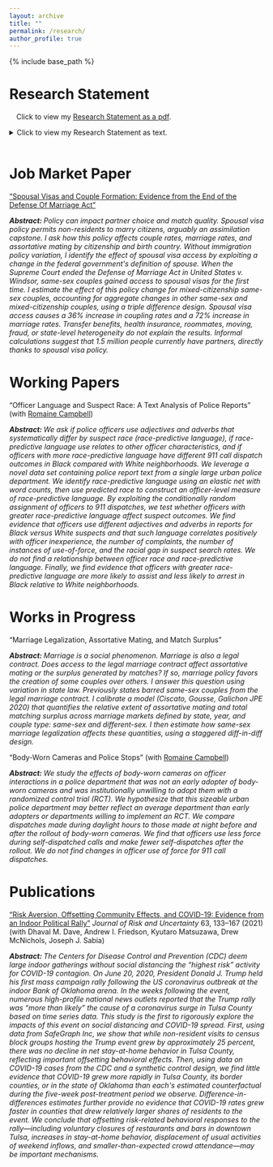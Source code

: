```yaml
---
layout: archive
title: ""
permalink: /research/
author_profile: true
---
```


{% include base_path %}


Research Statement 
======

&emsp;Click to view my [Research Statement as a pdf](https://credpath.github.io/files/Redpath_Research_Statement.pdf).

<details>

<summary>Click to view my Research Statement as text.</summary>

<br>

I am an applied economist. I use modern econometric methods to answer empirical, policy-relevant, thought-provoking questions. My research to date studies two broad questions: 
  <ul type="circle"> 
    <li> How does marriage policy affect coupling? </li>
    <li> How can we reduce racial disparities in policing outcomes? </li>
	</ul>
In the future, I will continue researching issues of great social and policy relevance. <br> <br>

<b>Economics of the Household</b><br>

Recent legal, social, and demographic changes make marriage and cohabitation increasingly distinct and give same-sex couples the right to marry. These changes provide policy variation that lends itself to answering causal questions about marriage policy. Along with the popularity of marriage, the importance of child-rearing, and household decision-making, these changes also affirm the importance of continued research on the topic of marriage.<br> <br>

&emsp;&ensp;I leverage a change in the federal government's definition of spouse to estimate how spousal visa policy affects couple formation and marriage rates in my job market paper, “Spousal Visas and Couple Formation: Evidence from the End of the Defense Of Marriage Act.” By recognizing same-sex spouses, the federal government gives same-sex couples access to spousal visas for the first time and legalizes same-sex marriage for non-permanent residents. In response, the marriage and coupling rates for same-sex couples with a citizen and non-citizen partner increase dramatically. <br> <br>

&emsp;&ensp;My job market paper is the first to study an extensive margin change in access to spousal visas. I use a difference-in-differences-in-differences design to estimate the treatment-on-the-treated effect of the policy on coupling and marriage rates. Same-sex couples with a citizen partner and a non-citizen partner are the treatment group. The triple difference design removes selection bias due to coupling trends in other same-sex or mixed-citizenship couples. I also implement this with a Poisson count model. This has two advantages. First, the log-linear relationship permits interpreting the estimates as effects on <i>rates</i> in addition to counts. Second, unlike other log-linear models, the Poisson model preserves zeros in the outcome variable, so the sample maintains representativeness.<br> <br>

&emsp;&ensp;I find that access to spousal visas causes an increase in coupling rates by 36% and marriage rates by 78%. Hence, spousal visa policy substantially benefits non-permanent residents with citizen partners. Back-of-the-envelope calculations suggest that millions of people directly have their current partners thanks to spousal visa policy. <br> <br>

&emsp;&ensp;Legalizing same-sex marriage provides fertile ground for promising empirical research on the effects of marriage. I plan to leverage this variation in future research. In my current early-stage work, I ask if access to the legal marriage contract affects assortative mating or the surplus generated by matches. If so, marriage law favors the creation of some couples over others. I answer this question using variation in state-level same-sex marriage legalization. I calibrate a model (Ciscato, Galichon, Goussé JPE 2020) that quantifies the relative extent of assortative mating and matching surplus across marriage markets. State, year, and couple type (same-sex, different-sex) define the marriage markets. I then estimate how same-sex marriage legalization affects these quantities, using a staggered difference-in-differences design.<br> <br>

&emsp;&ensp;My research adds to the contemporary marriage literature that recognizes the distinction between cohabitation and the legal marriage contract. Underappreciating this distinction can confuse analyses of marriage. My research also reframes the experiences of the LGBTQ+ population. In addition to understanding this understudied population, we can learn about significant policies that impact everyone. <br> <br>

<b>Economics of Crime and Policing</b><br>

Policing is a substantial expense for municipalities, and there is growing concern regarding the outcomes of policing. Heated public debate over crime and policing demonstrates the urgent need for research on these topics. <br> <br>

&emsp;&ensp;My co-author, Romaine Campbell, and I have detailed administrative data from a large urban police department in the United States. We exploit these data to gain policy-relevant insight into police officer behavior. <br> <br>

&emsp;&ensp;In our working paper, “Officer Language and Suspect Race: A Text Analysis of Police Reports,” we construct an officer-level measure of text-based racial slant. We then leverage the random assignment of officers to 911 call dispatches to estimate the effect of police officer racial slant on arrest probability. Preliminary results suggest that officers exhibiting racial slant make disproportionately more arrests in white neighborhoods. <br> <br>

&emsp;&ensp;To create the measure of racial slant, I use Natural Language Processing: machine learning methods that allow me to use text as data. I use adjectives and adverbs from thousands of police reports to predict the observed suspect race with an elastic net logistic regression. The elastic net optimally combines \(\ell_1\) (lasso) and \(\ell_2\) (ridge) penalties on the word coefficients, setting many to zero. Therefore, the machine learning model implicitly pinpoints words that encode suspect race and neutral words. We interpret the closeness of the predicted and true suspect race as a measure of a police report's ability to encode race implicitly.<br> <br>

&emsp;&ensp;In work-in-progress, we use these administrative data to estimate the effect of body-worn cameras on dispatch outcomes. The police department we work with was not an early adopter of body-worn cameras and was institutionally unwilling to adopt them with a randomized control trial. Therefore, it may reflect an average police department better than one willing to implement a randomized control trial. We compare dispatches made in broad daylight to those made at night before and after the rollout of body-worn cameras, using a difference-in-differences design. Preliminary results suggest that requiring officers to wear cameras changes their propensity to initiate interactions with civilians. <br> <br>

&emsp;&ensp;Our research contributes to a growing literature on policing. We hope to provide much-needed evidence on effective policing to help policy-makers find appropriate solutions to pressing problems.<br> <br>

<b>Future Directions</b><br>

I plan to further develop my text analysis skills in future research projects. These methods are increasingly popular in social science and develop our econometric toolkit to tap into the world of text. I am also grateful for the new difference-in-differences literature clarifying how to implement staggered treatment designs. These designs fit many meaningful contexts. I plan to continue to employ these and other methods to estimate credible causal effects of meaningful policies.<br>

</details> 

<br>


Job Market Paper
======

[“Spousal Visas and Couple Formation: Evidence from the End of the Defense Of Marriage Act”](https://credpath.github.io/files/Redpath_Job_Market_Paper.pdf) <br>

<b> <i> Abstract: </i> </b> *Policy can impact partner choice and match quality. Spousal visa policy permits non-residents to marry citizens, arguably an assimilation capstone. I ask how this policy affects couple rates, marriage rates, and assortative mating by citizenship and birth country. Without immigration policy variation, I identify the effect of spousal visa access by exploiting a change in the federal government's definition of spouse. When the Supreme Court ended the Defense of Marriage Act in *United States v. Windsor*, same-sex couples gained access to spousal visas for the first time. I estimate the effect of this policy change for mixed-citizenship same-sex couples, accounting for aggregate changes in other same-sex and mixed-citizenship couples, using a triple difference design. Spousal visa access causes a 36% increase in coupling rates and a 72% increase in marriage rates. Transfer benefits, health insurance, roommates, moving, fraud, or state-level heterogeneity do not explain the results. Informal calculations suggest that 1.5 million people currently have partners, directly thanks to spousal visa policy.* <br>


Working Papers
======

“Officer Language and Suspect Race: A Text Analysis of Police Reports” (with [Romaine Campbell](https://economics.harvard.edu/people/romaine-campbell))<br>

<b> <i> Abstract: </i> </b> *We ask if police officers use adjectives and adverbs that systematically differ by suspect race (race-predictive language), if race-predictive language use relates to other officer characteristics, and if officers with more race-predictive language have different 911 call dispatch outcomes in Black compared with White neighborhoods. We leverage a novel data set containing police report text from a single large urban police department. We identify race-predictive language using an elastic net with word counts, then use predicted race to construct an officer-level measure of race-predictive language. By exploiting the conditionally random assignment of officers to 911 dispatches, we test whether officers with greater race-predictive language affect suspect outcomes. We find evidence that officers use different adjectives and adverbs in reports for Black versus White suspects and that such language correlates positively with officer inexperience, the number of complaints, the number of instances of use-of-force, and the racial gap in suspect search rates. We do not find a relationship between officer race and race-predictive language. Finally, we find evidence that officers with greater race-predictive language are more likely to assist and less likely to arrest in Black relative to White neighborhoods.* <br>


Works in Progress
======

“Marriage Legalization, Assortative Mating, and Match Surplus”<br>

<b> <i> Abstract: </i> </b> *Marriage is a social phenomenon. Marriage is also a legal contract. Does access to the legal marriage contract affect assortative mating or the surplus generated by matches? If so, marriage policy favors the creation of some couples over others. I answer this question using variation in state law. Previously states barred same-sex couples from the legal marriage contract. I calibrate a model (Ciscato, Gousse, Galichon JPE 2020) that quantifies the relative extent of assortative mating and total matching surplus across marriage markets defined by state, year, and couple type: same-sex and different-sex. I then estimate how same-sex marriage legalization affects these quantities, using a staggered diff-in-diff design.*  <br>

“Body-Worn Cameras and Police Stops” (with [Romaine Campbell](https://economics.harvard.edu/people/romaine-campbell))<br>

<b> <i> Abstract: </i> </b> *We study the effects of body-worn cameras on officer interactions in a police department that was not an early adopter of body-worn cameras and was institutionally unwilling to adopt them with a randomized control trial (RCT). We hypothesize that this sizeable urban police department may better reflect an average department than early adopters or departments willing to implement an RCT. We compare dispatches made during daylight hours to those made at night before and after the rollout of body-worn cameras. We find that officers use less force during self-dispatched calls and make fewer self-dispatches after the rollout. We do not find changes in officer use of force for 911 call dispatches.* <br>


Publications
======

[“Risk Aversion, Offsetting Community Effects, and COVID-19: Evidence from an Indoor Political Rally”](https://link.springer.com/article/10.1007/s11166-021-09359-4) *Journal of Risk and Uncertainty* 63, 133–167 (2021) (with Dhaval M. Dave, Andrew I. Friedson, Kyutaro Matsuzawa, Drew McNichols, Joseph J. Sabia)<br>

<b> <i> Abstract: </i> </b> *The Centers for Disease Control and Prevention (CDC) deem large indoor gatherings without social distancing the “highest risk” activity for COVID-19 contagion. On June 20, 2020, President Donald J. Trump held his first mass campaign rally following the US coronavirus outbreak at the indoor Bank of Oklahoma arena. In the weeks following the event, numerous high-profile national news outlets reported that the Trump rally was “more than likely” the cause of a coronavirus surge in Tulsa County based on time series data. This study is the first to rigorously explore the impacts of this event on social distancing and COVID-19 spread. First, using data from SafeGraph Inc, we show that while non-resident visits to census block groups hosting the Trump event grew by approximately 25 percent, there was no decline in net stay-at-home behavior in Tulsa County, reflecting important offsetting behavioral effects. Then, using data on COVID-19 cases from the CDC and a synthetic control design, we find little evidence that COVID-19 grew more rapidly in Tulsa County, its border counties, or in the state of Oklahoma than each's estimated counterfactual during the five-week post-treatment period we observe. Difference-in-differences estimates further provide no evidence that COVID-19 rates grew faster in counties that drew relatively larger shares of residents to the event. We conclude that offsetting risk-related behavioral responses to the rally—including voluntary closures of restaurants and bars in downtown Tulsa, increases in stay-at-home behavior, displacement of usual activities of weekend inflows, and smaller-than-expected crowd attendance—may be important mechanisms.*  <br>
